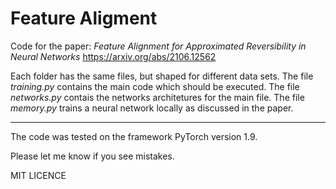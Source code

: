# Feature Aligment

Code for the paper: *Feature Alignment for Approximated Reversibility in Neural Networks*
https://arxiv.org/abs/2106.12562

Each folder has the same files, but shaped for different data sets.
The file *training.py* contains the main code which should be executed. 
The file *networks.py* contais the networks architetures for the main file.
The file *memory.py* trains a neural network locally as discussed in the paper.

--------------
The code was tested on the framework PyTorch version 1.9.

Please let me know if you see mistakes.

MIT LICENCE
